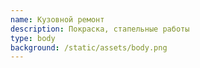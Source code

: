 ```yaml
---
name: Кузовной ремонт
description: Покраска, стапельные работы
type: body
background: /static/assets/body.png
---
```

